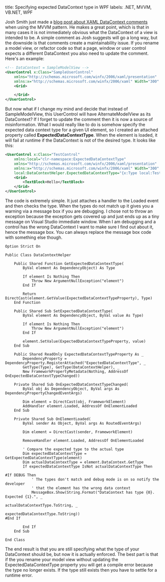 title: Specifying expected DataContext type in WPF
labels: .NET, MVVM, VB.NET, WPF

Josh Smith just made a <a href="http://joshsmithonwpf.wordpress.com/2009/10/24/xaml-tip-datacontext-comment/">blog post about XAML DataContext comments</a> when using the MVVM pattern.  He makes a great point, which is that in many cases it is not immediately obvious what the DataContext of a view is intended to be.  A simple comment as Josh suggests will go a long way, but the downside is that comments create a maintainability issue.  If you rename a model view, or refactor code so that a page, window or user control expects a different DataContext you also need to update the comment.  Here's an example<!--break-->:

```xml
<!-- DataContext = SampleModelView -->
<UserControl x:Class="SampleUserControl"
    xmlns="http://schemas.microsoft.com/winfx/2006/xaml/presentation"
    xmlns:x="http://schemas.microsoft.com/winfx/2006/xaml" Width="300" Height="300">
    <Grid>

    </Grid>
</UserControl>
```

But now what if I change my mind and decide that instead of SampleModelView, this UserControl will have AlternateModelView as its DataContext?  If I forget to update the comment then it is now a source of misinformation.  What I would really like to do is somehow specify the expected data context type for a given UI element, so I created an attached property called <strong>ExpectedDataContextType</strong>.  When the element is loaded, it will fail at runtime if the DataContext is not of the desired type.  It looks like this:

```xml
<UserControl x:Class="TestControl"
    xmlns:local="clr-namespace:ExpectedDataContextType"
    xmlns="http://schemas.microsoft.com/winfx/2006/xaml/presentation"
    xmlns:x="http://schemas.microsoft.com/winfx/2006/xaml" Width="300" Height="300"
    local:DataContextHelper.ExpectedDataContextType="{x:Type local:TestModelView}">
    <Grid>
        <TextBlock>Hello</TextBlock>
    </Grid>
</UserControl>
```

The code is extremely simple.  It just attaches a handler to the Loaded event and then checks the type.  When the types do not match up it gives you a warning via a message box if you are debugging.  I chose not to throw an exception because the exception gets covered up and just ends up as a tiny message on Visual Studio immediate window.  When I am debugging and a control has the wrong DataContext I want to make sure I find out about it, hence the message box.  You can always replace the message box code with something else though.

```vbnet
Option Strict On

Public Class DataContextHelper

    Public Shared Function GetExpectedDataContextType(
        ByVal element As DependencyObject) As Type

        If element Is Nothing Then
            Throw New ArgumentNullException("element")
        End If

        Return DirectCast(element.GetValue(ExpectedDataContextTypeProperty), Type)
    End Function

    Public Shared Sub SetExpectedDataContextType(
        ByVal element As DependencyObject, ByVal value As Type)

        If element Is Nothing Then
            Throw New ArgumentNullException("element")
        End If

        element.SetValue(ExpectedDataContextTypeProperty, value)
    End Sub

    Public Shared ReadOnly ExpectedDataContextTypeProperty As _
        DependencyProperty = DependencyProperty.RegisterAttached("ExpectedDataContextType", _
        GetType(Type), GetType(DataContextHelper), _
        New FrameworkPropertyMetadata(Nothing, AddressOf OnExpectedDataContextTypeChanged))

    Private Shared Sub OnExpectedDataContextTypeChanged(
        ByVal obj As DependencyObject, ByVal args As DependencyPropertyChangedEventArgs)

        Dim element = DirectCast(obj, FrameworkElement)
        AddHandler element.Loaded, AddressOf OnElementLoaded
    End Sub

    Private Shared Sub OnElementLoaded(
        ByVal sender As Object, ByVal args As RoutedEventArgs)

        Dim element = DirectCast(sender, FrameworkElement)

        RemoveHandler element.Loaded, AddressOf OnElementLoaded

        ' Compare the expected type to the actual type
        Dim expectedDataContextType = GetExpectedDataContextType(element)
        Dim actualDataContextType = element.DataContext.GetType
        If expectedDataContextType IsNot actualDataContextType Then

#If DEBUG Then
            ' The types don't match and debug mode is on so notify the developer
            ' that the element has the wrong data context
            MessageBox.Show(String.Format("DataContext has type {0}. Expected {1}.", _
                                          actualDataContextType.ToString, _
                                          expectedDataContextType.ToString))
#End If

        End If
    End Sub

End Class
```

The end result is that you are still specifying what the type of your DataContext should be, but now it is actually enforced.  The best part is that if the you rename your model view without updating the ExpectedDataContextType property you will get a compile error because the type no longer exists.  If the type still exists then you have to settle for a runtime error.
